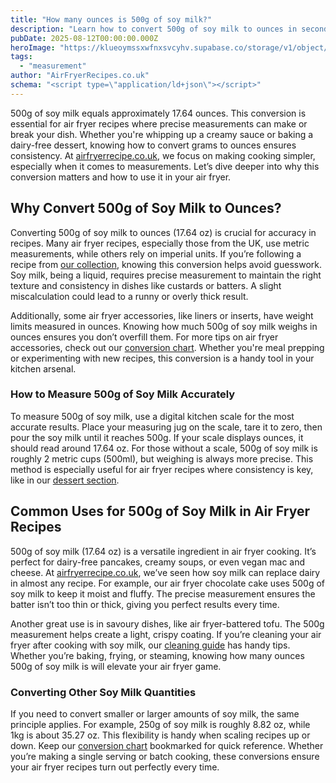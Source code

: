```yaml
---
title: "How many ounces is 500g of soy milk?"
description: "Learn how to convert 500g of soy milk to ounces in seconds. Perfect for air fryer recipes and precise measurements. Get accurate results now!"
pubDate: 2025-08-12T00:00:00.000Z
heroImage: "https://klueoymssxwfnxsvcyhv.supabase.co/storage/v1/object/public/md/how-many-ounces-is-500g-of-soy-milk-fead855d.webp"
tags:
  - "measurement"
author: "AirFryerRecipes.co.uk"
schema: "<script type=\"application/ld+json\"></script>"
---
```


<p>500g of soy milk equals approximately 17.64 ounces. This conversion is essential for air fryer recipes where precise measurements can make or break your dish. Whether you're whipping up a creamy sauce or baking a dairy-free dessert, knowing how to convert grams to ounces ensures consistency. At <a href=https://www.airfryerrecipe.co.uk>airfryerrecipe.co.uk</a>, we focus on making cooking simpler, especially when it comes to measurements. Let’s dive deeper into why this conversion matters and how to use it in your air fryer.</p>

<h2>Why Convert 500g of Soy Milk to Ounces?</h2>  
<p>Converting 500g of soy milk to ounces (17.64 oz) is crucial for accuracy in recipes. Many air fryer recipes, especially those from the UK, use metric measurements, while others rely on imperial units. If you’re following a recipe from <a href=https://www.airfryerrecipe.co.uk/recipes>our collection</a>, knowing this conversion helps avoid guesswork. Soy milk, being a liquid, requires precise measurement to maintain the right texture and consistency in dishes like custards or batters. A slight miscalculation could lead to a runny or overly thick result.</p>  

<p>Additionally, some air fryer accessories, like liners or inserts, have weight limits measured in ounces. Knowing how much 500g of soy milk weighs in ounces ensures you don’t overfill them. For more tips on air fryer accessories, check out our <a href=https://www.airfryerrecipe.co.uk/air-fryer-conversion-chart>conversion chart</a>. Whether you're meal prepping or experimenting with new recipes, this conversion is a handy tool in your kitchen arsenal.</p>  

<h3>How to Measure 500g of Soy Milk Accurately</h3>  
<p>To measure 500g of soy milk, use a digital kitchen scale for the most accurate results. Place your measuring jug on the scale, tare it to zero, then pour the soy milk until it reaches 500g. If your scale displays ounces, it should read around 17.64 oz. For those without a scale, 500g of soy milk is roughly 2 metric cups (500ml), but weighing is always more precise. This method is especially useful for air fryer recipes where consistency is key, like in our <a href=https://www.airfryerrecipe.co.uk/recipe-category/dessert>dessert section</a>.</p>  

<h2>Common Uses for 500g of Soy Milk in Air Fryer Recipes</h2>  
<p>500g of soy milk (17.64 oz) is a versatile ingredient in air fryer cooking. It’s perfect for dairy-free pancakes, creamy soups, or even vegan mac and cheese. At <a href=https://www.airfryerrecipe.co.uk>airfryerrecipe.co.uk</a>, we’ve seen how soy milk can replace dairy in almost any recipe. For example, our air fryer chocolate cake uses 500g of soy milk to keep it moist and fluffy. The precise measurement ensures the batter isn’t too thin or thick, giving you perfect results every time.</p>  

<p>Another great use is in savoury dishes, like air fryer-battered tofu. The 500g measurement helps create a light, crispy coating. If you’re cleaning your air fryer after cooking with soy milk, our <a href=https://www.airfryerrecipe.co.uk/air-fryer-cleaner>cleaning guide</a> has handy tips. Whether you’re baking, frying, or steaming, knowing how many ounces 500g of soy milk is will elevate your air fryer game.</p>  

<h3>Converting Other Soy Milk Quantities</h3>  
<p>If you need to convert smaller or larger amounts of soy milk, the same principle applies. For example, 250g of soy milk is roughly 8.82 oz, while 1kg is about 35.27 oz. This flexibility is handy when scaling recipes up or down. Keep our <a href=https://www.airfryerrecipe.co.uk/air-fryer-conversion-chart>conversion chart</a> bookmarked for quick reference. Whether you’re making a single serving or batch cooking, these conversions ensure your air fryer recipes turn out perfectly every time.</p>